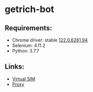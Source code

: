# getrich-bot

## Requirements:
- Chrome driver: stable [122.0.6261.94](https://storage.googleapis.com/chrome-for-testing-public/122.0.6261.94/win64/chromedriver-win64.zip)
- Selenium: 4.11.2
- Python: 3.7.7

## Links:
- [Virtual SIM](https://sms-activate.org/)
- [Proxy](https://proxy6.net/)